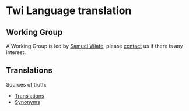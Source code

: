 # Twi Language translation

## Working Group

A Working Group is led by [Samuel Wiafe](https://orcid.org/0000-0003-2125-2285), please [contact](../contact.md) us if there is any interest.

## Translations

Sources of truth:

- [Translations](https://github.com/obophenotype/hpo-translations/blob/main/babelon/hp-tw.babelon.tsv)
- [Synonyms](https://github.com/obophenotype/hpo-translations/blob/main/babelon/hp-tw.synonyms.tsv)
